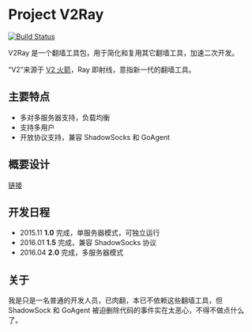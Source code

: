 # Project V2Ray

[![Build Status](https://api.travis-ci.com/seldom1024/sim-v2ray-core.svg?branch=master)](https://app.travis-ci.com/github/seldom1024/sim-v2ray-core)

V2Ray 是一个翻墙工具包，用于简化和复用其它翻墙工具，加速二次开发。

“V2”来源于 [V2 火箭](https://zh.wikipedia.org/wiki/V-2%E7%81%AB%E7%AE%AD)，Ray 即射线，意指新一代的翻墙工具。

## 主要特点
* 多对多服务器支持，负载均衡
* 支持多用户
* 开放协议支持，兼容 ShadowSocks 和 GoAgent

## 概要设计
[链接](./spec/design.md)

## 开发日程

* 2015.11 **1.0** 完成，单服务器模式，可独立运行
* 2016.01 **1.5** 完成，兼容 ShadowSocks 协议
* 2016.04 **2.0** 完成，多服务器模式

## 关于
我是只是一名普通的开发人员，已肉翻，本已不依赖这些翻墙工具，但 ShadowSock 和 GoAgent 被迫删除代码的事件实在太恶心，不得不做点什么了。